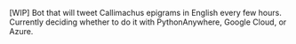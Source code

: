 [WIP] Bot that will tweet Callimachus epigrams in English every few hours. Currently deciding whether to do it with PythonAnywhere, Google Cloud, or Azure.

